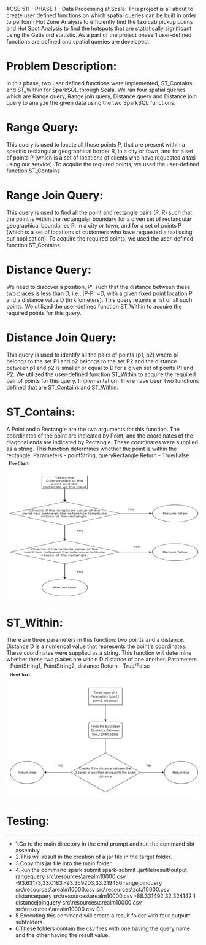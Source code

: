#CSE 511 - PHASE 1 - Data Processing at Scale:
This project is all about to create user defined functions on which spatial queries can be built in order to perfoirm Hot Zone Analysis to efficiently find the taxi cab pickup points and Hot Spot Analysis to find the hotspots that are statistically significant using the Getis ord statistic.
As a part of the project phase 1 user-defined functions are defined and spatial queries are developed. 
# Problem Description:
In this phase, two user defined functions were implemented, ST_Contains and ST_Within for SparkSQL through Scala. We ran four spatial queries which are Range query, Range join query, Distance query and Distance join query to analyze the given data using the two SparkSQL functions.
# Range Query:
This query is used to locate all those points P, that are present within a specific rectangular geographical border R, in a city or town, and for a set of points P (which is a set of locations of clients who have requested a taxi using our service). To acquire the required points, we used the user-defined function ST_Contains.
# Range Join Query:
This query is used to find all the point and rectangle pairs (P, R) such that the point is within the rectangular boundary for a given set of rectangular geographical boundaries R, in a city or town, and for a set of points P (which is a set of locations of customers who have requested a taxi using our application).
To acquire the required points, we used the user-defined function ST_Contains.
# Distance Query:
We need to discover a position, P', such that the distance between these two places is less than D, i.e., |P-P'|=D, with a given fixed point location P and a distance value D (in kilometers). This query returns a list of all such points. We utilized the user-defined function ST_Within to acquire the required points for this query.
# Distance Join Query:
This query is used to identify all the pairs of points (p1, p2) where p1 belongs to the set P1 and p2 belongs to the set P2 and the distance between p1 and p2 is smaller or equal to D for a given set of points P1 and P2. We utilized the user-defined function ST_Within to acquire the required pair of points for this query.
Implementation:
There have been two functions defined that are ST_Contains and ST_Within:
# ST_Contains:
A Point and a Rectangle are the two arguments for this function. The coordinates of the point are indicated by Point, and the coordinates of the diagonal ends are indicated by Rectangle. These coordinates were supplied as a string. This function determines whether the point is within the rectangle.
Parameters - pointString, queryRectangle
Return - True/False
<img src="/Flowchart1.png" alt = "Flowchart of ST_Contains "/>

# ST_Within:
There are three parameters in this function: two points and a distance. Distance D is a numerical value
that represents the point's coordinates. These coordinates were supplied as a string. This function will
determine whether these two places are within D distance of one another.
Parameters - PointString1, PointString2, distance
Return - True/False
<img src="/Flowchart2.png" alt = "Flowchart of ST_Within"/>

# Testing:
***
* 1.Go to the main directory in the cmd prompt and run the command sbt assembly.
* 2.This will result in the creation of a jar file in the target folder.
* 3.Copy this jar file into the main folder.
* 4.Run the command spark submit spark-submit .jarfile\result\output rangequery src\resources\arealm10000.csv -93.63173,33.0183,-93.359203,33.219456 rangejoinquery src\resources\arealm10000.csv src\resources\zcta10000.csv distancequery src\resources\arealm10000.csv -88.331492,32.324142 1 distancejoinquery   src\resources\arealm10000 csv src\resources\arealm10000.csv 0.1.
* 5.Executing this command will create a result folder with four output* subfolders.
* 6.These folders contain the csv files with one having the query name and the other having the result value.
